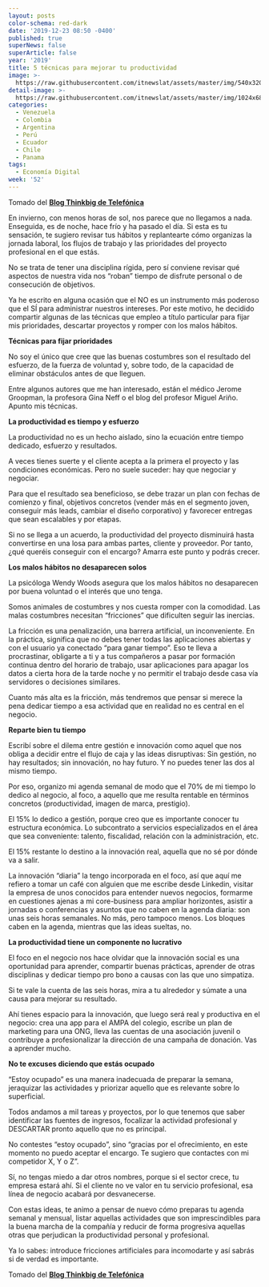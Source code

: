 ```yaml
---
layout: posts
color-schema: red-dark
date: '2019-12-23 08:50 -0400'
published: true
superNews: false
superArticle: false
year: '2019'
title: 5 técnicas para mejorar tu productividad
image: >-
  https://raw.githubusercontent.com/itnewslat/assets/master/img/540x320/Productividad-p.jpg
detail-image: >-
  https://raw.githubusercontent.com/itnewslat/assets/master/img/1024x680/Productividad-g.jpg
categories:
  - Venezuela
  - Colombia
  - Argentina
  - Perú
  - Ecuador
  - Chile
  - Panama
tags:
  - Economía Digital
week: '52'
---
```

Tomado del [**Blog Thinkbig de Telefónica**](https://empresas.blogthinkbig.com/tecnicas-mejorar-productividad/)

En invierno, con menos horas de sol, nos parece que no llegamos a nada. Enseguida, es de noche, hace frío y ha pasado el día. Si esta es tu sensación, te sugiero revisar tus hábitos y replantearte cómo organizas la jornada laboral, los flujos de trabajo y las prioridades del proyecto profesional en el que estás.

No se trata de tener una disciplina rígida, pero sí conviene revisar qué aspectos de nuestra vida nos “roban” tiempo de disfrute personal o de consecución de objetivos.

Ya he escrito en alguna ocasión que el NO es un instrumento más poderoso que el SÍ para administrar nuestros intereses. Por este motivo, he decidido compartir algunas de las técnicas que empleo a título particular para fijar mis prioridades, descartar proyectos y romper con los malos hábitos.

**Técnicas para fijar prioridades**

No soy el único que cree que las buenas costumbres son el resultado del esfuerzo, de la fuerza de voluntad y, sobre todo, de la capacidad de eliminar obstáculos antes de que lleguen.

Entre algunos autores que me han interesado, están el médico Jerome Groopman, la profesora Gina Neff o el blog del profesor Miguel Ariño. Apunto mis técnicas.

**La productividad es tiempo y esfuerzo**

La productividad no es un hecho aislado, sino la ecuación entre tiempo dedicado, esfuerzo y resultados.

A veces tienes suerte y el cliente acepta a la primera el proyecto y las condiciones económicas. Pero no suele suceder: hay que negociar y negociar.

Para que el resultado sea beneficioso, se debe trazar un plan con fechas de comienzo y final, objetivos concretos (vender más en el segmento joven, conseguir más leads, cambiar el diseño corporativo) y favorecer entregas que sean escalables y por etapas.

Si no se llega a un acuerdo, la productividad del proyecto disminuirá hasta convertirse en una losa para ambas partes, cliente y proveedor. Por tanto, ¿qué queréis conseguir con el encargo? Amarra este punto y podrás crecer.

**Los malos hábitos no desaparecen solos**

La psicóloga Wendy Woods asegura que los malos hábitos no desaparecen por buena voluntad o el interés que uno tenga.

Somos animales de costumbres y nos cuesta romper con la comodidad. Las malas costumbres necesitan “fricciones” que dificulten seguir las inercias.

La fricción es una penalización, una barrera artificial, un inconveniente. En la práctica, significa que no debes tener todas las aplicaciones abiertas y con el usuario ya conectado “para ganar tiempo”. Eso te lleva a procrastinar, obligarte a ti y a tus compañeros a pasar por formación continua dentro del horario de trabajo, usar aplicaciones para apagar los datos a cierta hora de la tarde noche y no permitir el trabajo desde casa vía servidores o decisiones similares.

Cuanto más alta es la fricción, más tendremos que pensar si merece la pena dedicar tiempo a esa actividad que en realidad no es central en el negocio.

**Reparte bien tu tiempo**

Escribí sobre el dilema entre gestión e innovación como aquel que nos obliga a decidir entre el flujo de caja y las ideas disruptivas: Sin gestión, no hay resultados; sin innovación, no hay futuro. Y no puedes tener las dos al mismo tiempo.

Por eso, organizo mi agenda semanal de modo que el 70% de mi tiempo lo dedico al negocio, al foco, a aquello que me resulta rentable en términos concretos (productividad, imagen de marca, prestigio).

El 15% lo dedico a gestión, porque creo que es importante conocer tu estructura económica. Lo subcontrato a servicios especializados en el área que sea conveniente: talento, fiscalidad, relación con la administración, etc.

El 15% restante lo destino a la innovación real, aquella que no sé por dónde va a salir.

La innovación “diaria” la tengo incorporada en el foco, así que aquí me refiero a tomar un café con alguien que me escribe desde Linkedin, visitar la empresa de unos conocidos para entender nuevos negocios, formarme en cuestiones ajenas a mi core-business para ampliar horizontes, asistir a jornadas o conferencias y asuntos que no caben en la agenda diaria: son unas seis horas semanales. No más, pero tampoco menos. Los bloques caben en la agenda, mientras que las ideas sueltas, no.

**La productividad tiene un componente no lucrativo**

El foco en el negocio nos hace olvidar que la innovación social es una oportunidad para aprender, compartir buenas prácticas, aprender de otras disciplinas y dedicar tiempo pro bono a causas con las que uno simpatiza.

Si te vale la cuenta de las seis horas, mira a tu alrededor y súmate a una causa para mejorar su resultado.

Ahí tienes espacio para la innovación, que luego será real y productiva en el negocio: crea una app para el AMPA del colegio, escribe un plan de marketing para una ONG, lleva las cuentas de una asociación juvenil o contribuye a profesionalizar la dirección de una campaña de donación. Vas a aprender mucho.

**No te excuses diciendo que estás ocupado**

“Estoy ocupado” es una manera inadecuada de preparar la semana, jeraquizar las actividades y priorizar aquello que es relevante sobre lo superficial.

Todos andamos a mil tareas y proyectos, por lo que tenemos que saber identificar las fuentes de ingresos, focalizar la actividad profesional y DESCARTAR pronto aquello que no es principal.

No contestes “estoy ocupado”, sino “gracias por el ofrecimiento, en este momento no puedo aceptar el encargo. Te sugiero que contactes con mi competidor X, Y o Z”.

Sí, no tengas miedo a dar otros nombres, porque si el sector crece, tu empresa estará ahí. Si el cliente no ve valor en tu servicio profesional, esa línea de negocio acabará por desvanecerse.

Con estas ideas, te animo a pensar de nuevo cómo preparas tu agenda semanal y mensual, listar aquellas actividades que son imprescindibles para la buena marcha de la compañía y reducir de forma progresiva aquellas otras que perjudican la productividad personal y profesional.

Ya lo sabes: introduce fricciones artificiales para incomodarte y así sabrás si de verdad es importante.

Tomado del [**Blog Thinkbig de Telefónica**](https://empresas.blogthinkbig.com/tecnicas-mejorar-productividad/)